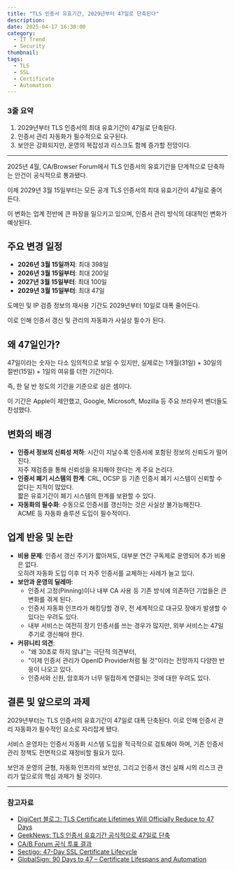 ```yaml
---
title: "TLS 인증서 유효기간, 2029년부터 47일로 단축된다"
description:
date: 2025-04-17 16:30:00
category:
  - IT Trend
  - Security
thumbnail: 
tags:
  - TLS
  - SSL
  - Certificate
  - Automation
---
```

### 3줄 요약
1. 2029년부터 TLS 인증서의 최대 유효기간이 47일로 단축된다.
2. 인증서 관리 자동화가 필수적으로 요구된다.
3. 보안은 강화되지만, 운영의 복잡성과 리스크도 함께 증가할 전망이다.
---

2025년 4월, CA/Browser Forum에서 TLS 인증서의 유효기간을 단계적으로 단축하는 안건이 공식적으로 통과됐다.

이제 2029년 3월 15일부터는 모든 공개 TLS 인증서의 최대 유효기간이 47일로 줄어든다.

이 변화는 업계 전반에 큰 파장을 일으키고 있으며, 인증서 관리 방식의 대대적인 변화가 예상된다.

## 주요 변경 일정

- **2026년 3월 15일까지**: 최대 398일
- **2026년 3월 15일부터**: 최대 200일
- **2027년 3월 15일부터**: 최대 100일
- **2029년 3월 15일부터**: 최대 47일

도메인 및 IP 검증 정보의 재사용 기간도 2029년부터 10일로 대폭 줄어든다.

이로 인해 인증서 갱신 및 관리의 자동화가 사실상 필수가 된다.

## 왜 47일인가?

47일이라는 숫자는 다소 임의적으로 보일 수 있지만, 실제로는 1개월(31일) + 30일의 절반(15일) + 1일의 여유를 더한 기간이다.

즉, 한 달 반 정도의 기간을 기준으로 삼은 셈이다.

이 기간은 Apple이 제안했고, Google, Microsoft, Mozilla 등 주요 브라우저 벤더들도 찬성했다.

## 변화의 배경

- **인증서 정보의 신뢰성 저하**: 시간이 지날수록 인증서에 포함된 정보의 신뢰도가 떨어진다.  
  자주 재검증을 통해 신뢰성을 유지해야 한다는 게 주요 논리다.
- **인증서 폐기 시스템의 한계**: CRL, OCSP 등 기존 인증서 폐기 시스템이 신뢰할 수 없다는 지적이 많았다.  
  짧은 유효기간이 폐기 시스템의 한계를 보완할 수 있다.
- **자동화의 필수화**: 수동으로 인증서를 갱신하는 것은 사실상 불가능해진다.  
  ACME 등 자동화 솔루션 도입이 필수적이다.

## 업계 반응 및 논란

- **비용 문제**: 인증서 갱신 주기가 짧아져도, 대부분 연간 구독제로 운영되어 추가 비용은 없다.  
  오히려 자동화 도입 이후 더 자주 인증서를 교체하는 사례가 늘고 있다.
- **보안과 운영의 딜레마**:  
  - 인증서 고정(Pinning)이나 내부 CA 사용 등 기존 방식에 의존하던 기업들은 큰 변화를 겪게 된다.
  - 인증서 자동화 인프라가 해킹당할 경우, 전 세계적으로 대규모 장애가 발생할 수 있다는 우려도 있다.
  - 내부 서비스는 여전히 장기 인증서를 쓰는 경우가 많지만, 외부 서비스는 47일 주기로 갱신해야 한다.
- **커뮤니티 의견**:  
  - "왜 30초로 하지 않냐"는 극단적 의견부터,  
  - "이제 인증서 관리가 OpenID Provider처럼 될 것"이라는 전망까지 다양한 반응이 나오고 있다.
  - 인증서와 신원, 암호화가 너무 밀접하게 연결되는 것에 대한 우려도 있다.

## 결론 및 앞으로의 과제

2029년부터는 TLS 인증서의 유효기간이 47일로 대폭 단축된다. 이로 인해 인증서 관리 자동화가 필수적인 요소로 자리잡게 됐다.

서비스 운영자는 인증서 자동화 시스템 도입을 적극적으로 검토해야 하며, 기존 인증서 관리 정책도 전면적으로 재정비할 필요가 있다.

보안과 운영의 균형, 자동화 인프라의 보안성, 그리고 인증서 갱신 실패 시의 리스크 관리가 앞으로의 핵심 과제가 될 것이다.

---

### 참고자료

- [DigiCert 블로그: TLS Certificate Lifetimes Will Officially Reduce to 47 Days](https://www.digicert.com/blog/tls-certificate-lifetimes-will-officially-reduce-to-47-days)
- [GeekNews: TLS 인증서 유효기간 공식적으로 47일로 단축](https://news.hada.io/topic?id=20371)
- [CA/B Forum 공식 투표 결과](https://groups.google.com/a/groups.cabforum.org/g/servercert-wg/c/9768xgUUfhQ?pli=1)
- [Sectigo: 47-Day SSL Certificate Lifecycle](https://www.sectigo.com/resource-library/47-day-ssl-certificate-lifecycle-future-security)
- [GlobalSign: 90 Days to 47 – Certificate Lifespans and Automation](https://www.globalsign.com/en/blog/90-days-to-47-certificate-lifespans-and-automation)
